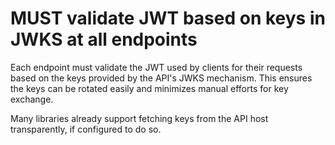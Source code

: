 # MUST validate JWT based on keys in JWKS at all endpoints

Each endpoint must validate the JWT used by clients for their requests based on the keys provided by the API's JWKS mechanism.
This ensures the keys can be rotated easily and minimizes manual efforts for key exchange.

Many libraries already support fetching keys from the API host transparently, if configured to do so.
